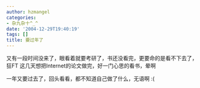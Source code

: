 ```yaml
---
author: hzmangel
categories:
- 杂九杂十^_^
date: '2004-12-29T19:40:19'
tags: []
title: 要过年了
---
```

又有一段时间没来了，眼看着就要考研了，书还没看完，更要命的是看不下去了，狂FT
这几天想把Internet的论文做完，好一门心思的看书，晕啊

一年又要过去了，回头看看，都不知道自己做了什么，无语啊 :(